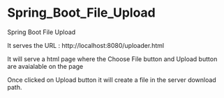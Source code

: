 # Spring_Boot_File_Upload
Spring Boot File Upload

It serves the URL : http://localhost:8080/uploader.html

It will serve a html page where the Choose File button and Upload button are avaialable on the page

Once clicked on Upload button it will create a file in the server download path.
